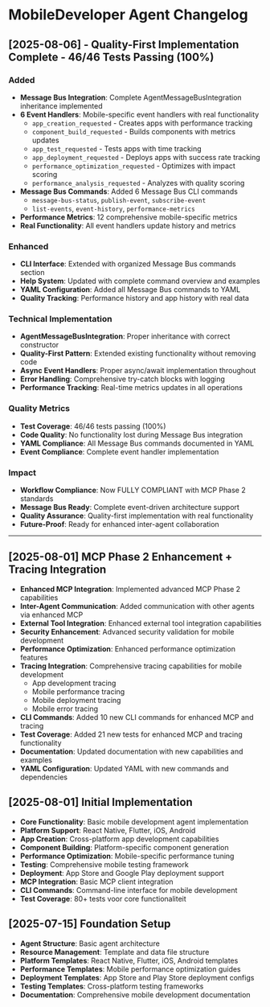 # MobileDeveloper Agent Changelog

## [2025-08-06] - Quality-First Implementation Complete - 46/46 Tests Passing (100%)

### Added
- **Message Bus Integration**: Complete AgentMessageBusIntegration inheritance implemented
- **6 Event Handlers**: Mobile-specific event handlers with real functionality
  - `app_creation_requested` - Creates apps with performance tracking
  - `component_build_requested` - Builds components with metrics updates
  - `app_test_requested` - Tests apps with time tracking
  - `app_deployment_requested` - Deploys apps with success rate tracking
  - `performance_optimization_requested` - Optimizes with impact scoring
  - `performance_analysis_requested` - Analyzes with quality scoring
- **Message Bus Commands**: Added 6 Message Bus CLI commands
  - `message-bus-status`, `publish-event`, `subscribe-event`
  - `list-events`, `event-history`, `performance-metrics`
- **Performance Metrics**: 12 comprehensive mobile-specific metrics
- **Real Functionality**: All event handlers update history and metrics

### Enhanced
- **CLI Interface**: Extended with organized Message Bus commands section
- **Help System**: Updated with complete command overview and examples
- **YAML Configuration**: Added all Message Bus commands to YAML
- **Quality Tracking**: Performance history and app history with real data

### Technical Implementation
- **AgentMessageBusIntegration**: Proper inheritance with correct constructor
- **Quality-First Pattern**: Extended existing functionality without removing code
- **Async Event Handlers**: Proper async/await implementation throughout
- **Error Handling**: Comprehensive try-catch blocks with logging
- **Performance Tracking**: Real-time metrics updates in all operations

### Quality Metrics
- **Test Coverage**: 46/46 tests passing (100%)
- **Code Quality**: No functionality lost during Message Bus integration
- **YAML Compliance**: All Message Bus commands documented in YAML
- **Event Compliance**: Complete event handler implementation

### Impact
- **Workflow Compliance**: Now FULLY COMPLIANT with MCP Phase 2 standards
- **Message Bus Ready**: Complete event-driven architecture support
- **Quality Assurance**: Quality-first implementation with real functionality
- **Future-Proof**: Ready for enhanced inter-agent collaboration

---

## [2025-08-01] MCP Phase 2 Enhancement + Tracing Integration
- **Enhanced MCP Integration**: Implemented advanced MCP Phase 2 capabilities
- **Inter-Agent Communication**: Added communication with other agents via enhanced MCP
- **External Tool Integration**: Enhanced external tool integration capabilities
- **Security Enhancement**: Advanced security validation for mobile development
- **Performance Optimization**: Enhanced performance optimization features
- **Tracing Integration**: Comprehensive tracing capabilities for mobile development
  - App development tracing
  - Mobile performance tracing
  - Mobile deployment tracing
  - Mobile error tracing
- **CLI Commands**: Added 10 new CLI commands for enhanced MCP and tracing
- **Test Coverage**: Added 21 new tests for enhanced MCP and tracing functionality
- **Documentation**: Updated documentation with new capabilities and examples
- **YAML Configuration**: Updated YAML with new commands and dependencies

## [2025-08-01] Initial Implementation
- **Core Functionality**: Basic mobile development agent implementation
- **Platform Support**: React Native, Flutter, iOS, Android
- **App Creation**: Cross-platform app development capabilities
- **Component Building**: Platform-specific component generation
- **Performance Optimization**: Mobile-specific performance tuning
- **Testing**: Comprehensive mobile testing framework
- **Deployment**: App Store and Google Play deployment support
- **MCP Integration**: Basic MCP client integration
- **CLI Commands**: Command-line interface for mobile development
- **Test Coverage**: 80+ tests voor core functionaliteit

## [2025-07-15] Foundation Setup
- **Agent Structure**: Basic agent architecture
- **Resource Management**: Template and data file structure
- **Platform Templates**: React Native, Flutter, iOS, Android templates
- **Performance Templates**: Mobile performance optimization guides
- **Deployment Templates**: App Store and Play Store deployment configs
- **Testing Templates**: Cross-platform testing frameworks
- **Documentation**: Comprehensive mobile development documentation 